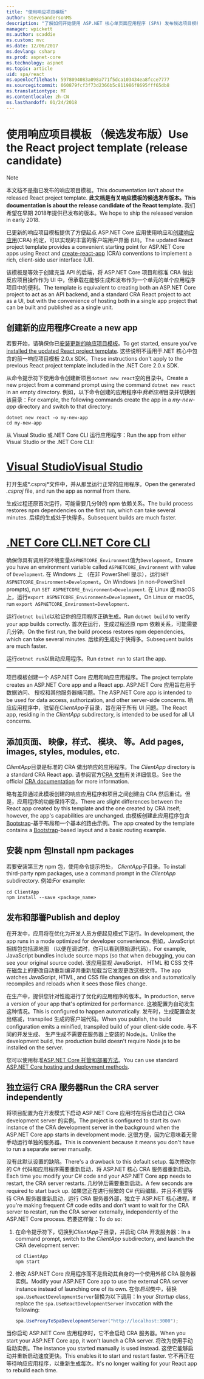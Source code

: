 ```yaml
---
title: "使用响应项目模板"
author: SteveSandersonMS
description: "了解如何开始使用 ASP.NET 核心单页面应用程序 (SPA) 发布候选项目模板用于响应和创建响应应用程序。"
manager: wpickett
ms.author: scaddie
ms.custom: mvc
ms.date: 12/06/2017
ms.devlang: csharp
ms.prod: aspnet-core
ms.technology: aspnet
ms.topic: article
uid: spa/react
ms.openlocfilehash: 5978094083a098a771f5dca103434ea8fcce7777
ms.sourcegitcommit: 060879fcf3f73d2366b5c811986f8695fff65db8
ms.translationtype: MT
ms.contentlocale: zh-CN
ms.lasthandoff: 01/24/2018
---
```

# <a name="use-the-react-project-template-release-candidate"></a><span data-ttu-id="68c84-103">使用响应项目模板 （候选发布版）</span><span class="sxs-lookup"><span data-stu-id="68c84-103">Use the React project template (release candidate)</span></span>

> [!NOTE]
> <span data-ttu-id="68c84-104">本文档不是指已发布的响应项目模板。</span><span class="sxs-lookup"><span data-stu-id="68c84-104">This documentation isn't about the released React project template.</span></span> <span data-ttu-id="68c84-105">**此文档是有关响应模板的候选发布版本。**</span><span class="sxs-lookup"><span data-stu-id="68c84-105">**This documentation is about the release candidate of the React template.**</span></span> <span data-ttu-id="68c84-106">我们希望在早期 2018年提供已发布的版本。</span><span class="sxs-lookup"><span data-stu-id="68c84-106">We hope to ship the released version in early 2018.</span></span>

<span data-ttu-id="68c84-107">已更新的响应项目模板提供了方便起点 ASP.NET Core 应用使用响应和[创建响应应用](https://github.com/facebookincubator/create-react-app)(CRA) 约定，可以实现的丰富的客户端用户界面 (UI)。</span><span class="sxs-lookup"><span data-stu-id="68c84-107">The updated React project template provides a convenient starting point for ASP.NET Core apps using React and [create-react-app](https://github.com/facebookincubator/create-react-app) (CRA) conventions to implement a rich, client-side user interface (UI).</span></span>

<span data-ttu-id="68c84-108">该模板是等效于创建充当 API 的后端，将 ASP.NET Core 项目和标准 CRA 做出反应项目操作作为 UI 中，但承载在能够生成和发布作为一个单元的单个应用程序项目中的便利。</span><span class="sxs-lookup"><span data-stu-id="68c84-108">The template is equivalent to creating both an ASP.NET Core project to act as an API backend, and a standard CRA React project to act as a UI, but with the convenience of hosting both in a single app project that can be built and published as a single unit.</span></span>

## <a name="create-a-new-app"></a><span data-ttu-id="68c84-109">创建新的应用程序</span><span class="sxs-lookup"><span data-stu-id="68c84-109">Create a new app</span></span>

<span data-ttu-id="68c84-110">若要开始，请确保你已[安装更新的响应项目模板](xref:spa/index#installation)。</span><span class="sxs-lookup"><span data-stu-id="68c84-110">To get started, ensure you've [installed the updated React project template](xref:spa/index#installation).</span></span> <span data-ttu-id="68c84-111">这些说明不适用于.NET 核心中包含的前一响应项目模板 2.0.x SDK。</span><span class="sxs-lookup"><span data-stu-id="68c84-111">These instructions don't apply to the previous React project template included in the .NET Core 2.0.x SDK.</span></span>

<span data-ttu-id="68c84-112">从命令提示符下使用命令创建新项目`dotnet new react`空的目录中。</span><span class="sxs-lookup"><span data-stu-id="68c84-112">Create a new project from a command prompt using the command `dotnet new react` in an empty directory.</span></span> <span data-ttu-id="68c84-113">例如，以下命令创建的应用程序中*我新应用*目录并切换到该目录：</span><span class="sxs-lookup"><span data-stu-id="68c84-113">For example, the following commands create the app in a *my-new-app* directory and switch to that directory:</span></span>

```console
dotnet new react -o my-new-app
cd my-new-app
```

<span data-ttu-id="68c84-114">从 Visual Studio 或.NET Core CLI 运行应用程序：</span><span class="sxs-lookup"><span data-stu-id="68c84-114">Run the app from either Visual Studio or the .NET Core CLI:</span></span>

# <a name="visual-studiotabvisual-studio"></a>[<span data-ttu-id="68c84-115">Visual Studio</span><span class="sxs-lookup"><span data-stu-id="68c84-115">Visual Studio</span></span>](#tab/visual-studio)

<span data-ttu-id="68c84-116">打开生成*.csproj*文件中，并从那里运行正常的应用程序。</span><span class="sxs-lookup"><span data-stu-id="68c84-116">Open the generated *.csproj* file, and run the app as normal from there.</span></span>

<span data-ttu-id="68c84-117">生成过程还原首次运行，可能需要几分钟的 npm 依赖关系。</span><span class="sxs-lookup"><span data-stu-id="68c84-117">The build process restores npm dependencies on the first run, which can take several minutes.</span></span> <span data-ttu-id="68c84-118">后续的生成处于快得多。</span><span class="sxs-lookup"><span data-stu-id="68c84-118">Subsequent builds are much faster.</span></span>

# <a name="net-core-clitabnetcore-cli"></a>[<span data-ttu-id="68c84-119">.NET Core CLI</span><span class="sxs-lookup"><span data-stu-id="68c84-119">.NET Core CLI</span></span>](#tab/netcore-cli)

<span data-ttu-id="68c84-120">确保你具有调用的环境变量`ASPNETCORE_Environment`值为`Development`。</span><span class="sxs-lookup"><span data-stu-id="68c84-120">Ensure you have an environment variable called `ASPNETCORE_Environment` with value of `Development`.</span></span> <span data-ttu-id="68c84-121">在 Windows 上 （在非 PowerShell 提示），运行`SET ASPNETCORE_Environment=Development`。</span><span class="sxs-lookup"><span data-stu-id="68c84-121">On Windows (in non-PowerShell prompts), run `SET ASPNETCORE_Environment=Development`.</span></span> <span data-ttu-id="68c84-122">在 Linux 或 macOS 上，运行`export ASPNETCORE_Environment=Development`。</span><span class="sxs-lookup"><span data-stu-id="68c84-122">On Linux or macOS, run `export ASPNETCORE_Environment=Development`.</span></span>

<span data-ttu-id="68c84-123">运行`dotnet build`以验证你的应用程序正确生成。</span><span class="sxs-lookup"><span data-stu-id="68c84-123">Run `dotnet build` to verify your app builds correctly.</span></span> <span data-ttu-id="68c84-124">首次在运行，生成过程还原 npm 依赖关系，可能需要几分钟。</span><span class="sxs-lookup"><span data-stu-id="68c84-124">On the first run, the build process restores npm dependencies, which can take several minutes.</span></span> <span data-ttu-id="68c84-125">后续的生成处于快得多。</span><span class="sxs-lookup"><span data-stu-id="68c84-125">Subsequent builds are much faster.</span></span>

<span data-ttu-id="68c84-126">运行`dotnet run`以启动应用程序。</span><span class="sxs-lookup"><span data-stu-id="68c84-126">Run `dotnet run` to start the app.</span></span>

---

<span data-ttu-id="68c84-127">项目模板创建一个 ASP.NET Core 应用和响应应用程序。</span><span class="sxs-lookup"><span data-stu-id="68c84-127">The project template creates an ASP.NET Core app and a React app.</span></span> <span data-ttu-id="68c84-128">ASP.NET Core 应用旨在用于数据访问、 授权和其他服务器端问题。</span><span class="sxs-lookup"><span data-stu-id="68c84-128">The ASP.NET Core app is intended to be used for data access, authorization, and other server-side concerns.</span></span> <span data-ttu-id="68c84-129">响应应用程序中，驻留在*ClientApp*子目录，旨在用于所有 UI 问题。</span><span class="sxs-lookup"><span data-stu-id="68c84-129">The React app, residing in the *ClientApp* subdirectory, is intended to be used for all UI concerns.</span></span>

## <a name="add-pages-images-styles-modules-etc"></a><span data-ttu-id="68c84-130">添加页面、 映像，样式、 模块、 等。</span><span class="sxs-lookup"><span data-stu-id="68c84-130">Add pages, images, styles, modules, etc.</span></span>

<span data-ttu-id="68c84-131">*ClientApp*目录是标准的 CRA 做出响应的应用程序。</span><span class="sxs-lookup"><span data-stu-id="68c84-131">The *ClientApp* directory is a standard CRA React app.</span></span> <span data-ttu-id="68c84-132">请参阅官方[CRA 文档](https://github.com/facebookincubator/create-react-app/blob/master/packages/react-scripts/template/README.md)有关详细信息。</span><span class="sxs-lookup"><span data-stu-id="68c84-132">See the official [CRA documentation](https://github.com/facebookincubator/create-react-app/blob/master/packages/react-scripts/template/README.md) for more information.</span></span>

<span data-ttu-id="68c84-133">略有差异通过此模板创建的响应应用程序和项目之间创建由 CRA 然后重试。但是，应用程序的功能保持不变。</span><span class="sxs-lookup"><span data-stu-id="68c84-133">There are slight differences between the React app created by this template and the one created by CRA itself; however, the app's capabilities are unchanged.</span></span> <span data-ttu-id="68c84-134">由模板创建此应用程序包含[Bootstrap](https://getbootstrap.com/)-基于布局和一个基本的路由示例。</span><span class="sxs-lookup"><span data-stu-id="68c84-134">The app created by the template contains a [Bootstrap](https://getbootstrap.com/)-based layout and a basic routing example.</span></span>

## <a name="install-npm-packages"></a><span data-ttu-id="68c84-135">安装 npm 包</span><span class="sxs-lookup"><span data-stu-id="68c84-135">Install npm packages</span></span>

<span data-ttu-id="68c84-136">若要安装第三方 npm 包，使用命令提示符处， *ClientApp*子目录。</span><span class="sxs-lookup"><span data-stu-id="68c84-136">To install third-party npm packages, use a command prompt in the *ClientApp* subdirectory.</span></span> <span data-ttu-id="68c84-137">例如:</span><span class="sxs-lookup"><span data-stu-id="68c84-137">For example:</span></span>

```console
cd ClientApp
npm install --save <package_name>
```

## <a name="publish-and-deploy"></a><span data-ttu-id="68c84-138">发布和部署</span><span class="sxs-lookup"><span data-stu-id="68c84-138">Publish and deploy</span></span>

<span data-ttu-id="68c84-139">在开发中，应用将在优化为开发人员方便起见模式下运行。</span><span class="sxs-lookup"><span data-stu-id="68c84-139">In development, the app runs in a mode optimized for developer convenience.</span></span> <span data-ttu-id="68c84-140">例如，JavaScript 捆绑包包括源地图 （以便在调试时，你可以看到原始源代码）。</span><span class="sxs-lookup"><span data-stu-id="68c84-140">For example, JavaScript bundles include source maps (so that when debugging, you can see your original source code).</span></span> <span data-ttu-id="68c84-141">该应用监视 JavaScript、 HTML 和 CSS 文件在磁盘上的更改自动重新编译并重新加载当它发现更改这些文件。</span><span class="sxs-lookup"><span data-stu-id="68c84-141">The app watches JavaScript, HTML, and CSS file changes on disk and automatically recompiles and reloads when it sees those files change.</span></span>

<span data-ttu-id="68c84-142">在生产中，提供您针对性能进行了优化的应用程序的版本。</span><span class="sxs-lookup"><span data-stu-id="68c84-142">In production, serve a version of your app that's optimized for performance.</span></span> <span data-ttu-id="68c84-143">这被配置为自动发生这种情况。</span><span class="sxs-lookup"><span data-stu-id="68c84-143">This is configured to happen automatically.</span></span> <span data-ttu-id="68c84-144">发布时，生成配置会发出缩减，transpiled 生成的客户端代码。</span><span class="sxs-lookup"><span data-stu-id="68c84-144">When you publish, the build configuration emits a minified, transpiled build of your client-side code.</span></span> <span data-ttu-id="68c84-145">与不同的开发生成、 生产生成不需要在服务器上安装的 Node.js。</span><span class="sxs-lookup"><span data-stu-id="68c84-145">Unlike the development build, the production build doesn't require Node.js to be installed on the server.</span></span>

<span data-ttu-id="68c84-146">您可以使用标准[ASP.NET Core 托管和部署方法](xref:host-and-deploy/index)。</span><span class="sxs-lookup"><span data-stu-id="68c84-146">You can use standard [ASP.NET Core hosting and deployment methods](xref:host-and-deploy/index).</span></span>

## <a name="run-the-cra-server-independently"></a><span data-ttu-id="68c84-147">独立运行 CRA 服务器</span><span class="sxs-lookup"><span data-stu-id="68c84-147">Run the CRA server independently</span></span>

<span data-ttu-id="68c84-148">将项目配置为在开发模式下启动 ASP.NET Core 应用时在后台启动自己 CRA development server 的实例。</span><span class="sxs-lookup"><span data-stu-id="68c84-148">The project is configured to start its own instance of the CRA development server in the background when the ASP.NET Core app starts in development mode.</span></span> <span data-ttu-id="68c84-149">这很方便，因为它意味着无需手动运行单独的服务器。</span><span class="sxs-lookup"><span data-stu-id="68c84-149">This is convenient because it means you don't have to run a separate server manually.</span></span>

<span data-ttu-id="68c84-150">没有此默认设置的缺陷。</span><span class="sxs-lookup"><span data-stu-id="68c84-150">There's a drawback to this default setup.</span></span> <span data-ttu-id="68c84-151">每次修改你的 C# 代码和应用程序需要重新启动，将 ASP.NET 核心 CRA 服务器重新启动。</span><span class="sxs-lookup"><span data-stu-id="68c84-151">Each time you modify your C# code and your ASP.NET Core app needs to restart, the CRA server restarts.</span></span> <span data-ttu-id="68c84-152">几秒钟后需要重新启动。</span><span class="sxs-lookup"><span data-stu-id="68c84-152">A few seconds are required to start back up.</span></span> <span data-ttu-id="68c84-153">如果您正在进行频繁的 C# 代码编辑，并且不希望等待 CRA 服务器重新启动，运行 CRA 服务器外部，独立于 ASP.NET 核心进程。</span><span class="sxs-lookup"><span data-stu-id="68c84-153">If you're making frequent C# code edits and don't want to wait for the CRA server to restart, run the CRA server externally, independently of the ASP.NET Core process.</span></span> <span data-ttu-id="68c84-154">若要这样做：</span><span class="sxs-lookup"><span data-stu-id="68c84-154">To do so:</span></span>

1. <span data-ttu-id="68c84-155">在命令提示符下，切换到*ClientApp*子目录，并启动 CRA 开发服务器：</span><span class="sxs-lookup"><span data-stu-id="68c84-155">In a command prompt, switch to the *ClientApp* subdirectory, and launch the CRA development server:</span></span>

    ```console
    cd ClientApp
    npm start
    ```

2. <span data-ttu-id="68c84-156">修改 ASP.NET Core 应用程序而不是启动其自身的一个使用外部 CRA 服务器实例。</span><span class="sxs-lookup"><span data-stu-id="68c84-156">Modify your ASP.NET Core app to use the external CRA server instance instead of launching one of its own.</span></span> <span data-ttu-id="68c84-157">在你*启动*类中，替换`spa.UseReactDevelopmentServer`替换为以下调用：</span><span class="sxs-lookup"><span data-stu-id="68c84-157">In your *Startup* class, replace the `spa.UseReactDevelopmentServer` invocation with the following:</span></span>

    ```csharp
    spa.UseProxyToSpaDevelopmentServer("http://localhost:3000");
    ```

<span data-ttu-id="68c84-158">当你启动 ASP.NET Core 应用程序时，它不会启动 CRA 服务器。</span><span class="sxs-lookup"><span data-stu-id="68c84-158">When you start your ASP.NET Core app, it won't launch a CRA server.</span></span> <span data-ttu-id="68c84-159">将改为使用手动启动实例。</span><span class="sxs-lookup"><span data-stu-id="68c84-159">The instance you started manually is used instead.</span></span> <span data-ttu-id="68c84-160">这使它能够启动并重新启动速度更快。</span><span class="sxs-lookup"><span data-stu-id="68c84-160">This enables it to start and restart faster.</span></span> <span data-ttu-id="68c84-161">它不再正在等待响应应用程序，以重新生成每次。</span><span class="sxs-lookup"><span data-stu-id="68c84-161">It's no longer waiting for your React app to rebuild each time.</span></span>
